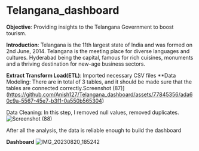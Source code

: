# **Telangana_dashboard**

**Objective**: Providing insights to the Telangana Government to boost tourism.

**Introduction**: 
 Telangana is the 11th largest state of India and was formed on 2nd June, 2014. Telangana is the meeting place for diverse languages and cultures. Hyderabad being the capital, famous for rich cuisines,  monuments and a thriving destination for new-age business sectors. 


**Extract Transform Load(ETL)**: Imported necessary CSV files
**Data Modeling: There are in total of 3 tables, and it should be made sure that the tables are connected correctly.Screenshot (87)](https://github.com/Anish127/Telangana_dashboard/assets/77845356/ada60c9a-5567-45e7-b3f1-0a550b565304)

Data Cleaning: In this step, I removed null values, removed duplicates.
![Screenshot (88)](https://github.com/Anish127/Telangana_dashboard/assets/77845356/f5476ff7-ff10-4a4d-9a71-b04ff618fce4)

After all the analysis, the data is reliable enough to build the dashboard

**Dashboard**
![IMG_20230820_185242](https://github.com/Anish127/Telangana_dashboard/assets/77845356/ed82f227-c663-482d-adcb-85a209441ecc)




